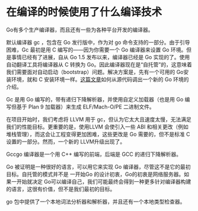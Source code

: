 # 在编译的时候使用了什么编译技术

 Go有多个生产编译器，而且还有一些为各种平台开发的编译器。

默认编译器 gc ，包含在 Go 发行版中，作为对 go 命令支持的一部分。由于引导困难，Gc 最初是用 C 编写的——因为你需要一个 Go 编译器来设置 Go 环境。但是事情已经有了进展，自从 Go 1.5 发布以来，编译器已经是 Go 实现的了。使用自动翻译工具将编译器从 C 转换为 Go。因此编译器现在是“自托管”的，这意味着我们需要面对自动启动（bootstrap）问题。解决方案是，先有一个可用的 Go安装环境，就和 C 安装环境一样。[这篇文章](https://golang.org/s/go15bootstrap)如何从源代码调出一个新的 Go 环境的介绍。

Gc 是用 Go 编写的，带有递归下降解析器，并使用自定义加载器（也是用 Go 编写但基于 Plan 9 加载器）来生成 ELF/Mach-O/PE 二进制文件。

在项目开始时，我们考虑将 LLVM 用于 gc，但认为它太大且速度太慢，无法满足我们的性能目标。更重要的是，使用LLVM 会使引入一些 ABI 和相关更改（例如堆栈管理），而这会让工程变得更加困难，这些更改是 Go 需要的，但不是标准 C 设置的一部分。然而，一个新的 LLVM升级出现了。

Gccgo 编译器是一个用 C++ 编写的前端，后端是 GCC 的递归下降解析器。

Go 被证明是一种很好的语言，可以用它来实现 Go 编译器，尽管这不是它的最初目标。自托管的模式并不是 一开始Go 的设计初衷，Go的初衷是网络服务器。如果一开始就决定 Go可以编译自己，我们可能最终会得到一种更多针对编译器构建的语言，这很有价值，但不是我们最初的目标。

go 包中提供了一个本地词法分析器和解析器，并且还有一个本地类型检查器。